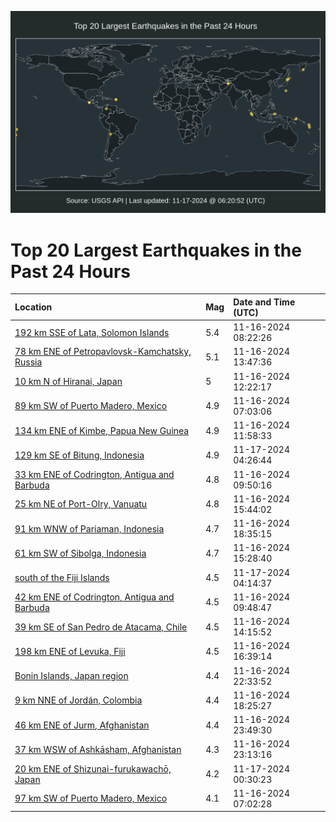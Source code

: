 ![Map](./map.png)

# Top 20 Largest Earthquakes in the Past 24 Hours

| Location | Mag | Date and Time (UTC) |
|:---|:---|:---|
| [192 km SSE of Lata, Solomon Islands](https://earthquake.usgs.gov/earthquakes/eventpage/us7000ns4s) | 5.4 | 11-16-2024 08:22:26 |
| [78 km ENE of Petropavlovsk-Kamchatsky, Russia](https://earthquake.usgs.gov/earthquakes/eventpage/us7000ns62) | 5.1 | 11-16-2024 13:47:36 |
| [10 km N of Hiranai, Japan](https://earthquake.usgs.gov/earthquakes/eventpage/us7000ns5p) | 5 | 11-16-2024 12:22:17 |
| [89 km SW of Puerto Madero, Mexico](https://earthquake.usgs.gov/earthquakes/eventpage/us7000ns4l) | 4.9 | 11-16-2024 07:03:06 |
| [134 km ENE of Kimbe, Papua New Guinea](https://earthquake.usgs.gov/earthquakes/eventpage/us7000ns5m) | 4.9 | 11-16-2024 11:58:33 |
| [129 km SE of Bitung, Indonesia](https://earthquake.usgs.gov/earthquakes/eventpage/us7000ns8i) | 4.9 | 11-17-2024 04:26:44 |
| [33 km ENE of Codrington, Antigua and Barbuda](https://earthquake.usgs.gov/earthquakes/eventpage/us7000ns58) | 4.8 | 11-16-2024 09:50:16 |
| [25 km NE of Port-Olry, Vanuatu](https://earthquake.usgs.gov/earthquakes/eventpage/us7000ns6f) | 4.8 | 11-16-2024 15:44:02 |
| [91 km WNW of Pariaman, Indonesia](https://earthquake.usgs.gov/earthquakes/eventpage/us7000ns6v) | 4.7 | 11-16-2024 18:35:15 |
| [61 km SW of Sibolga, Indonesia](https://earthquake.usgs.gov/earthquakes/eventpage/us7000ns6d) | 4.7 | 11-16-2024 15:28:40 |
| [south of the Fiji Islands](https://earthquake.usgs.gov/earthquakes/eventpage/us7000ns8g) | 4.5 | 11-17-2024 04:14:37 |
| [42 km ENE of Codrington, Antigua and Barbuda](https://earthquake.usgs.gov/earthquakes/eventpage/us7000ns57) | 4.5 | 11-16-2024 09:48:47 |
| [39 km SE of San Pedro de Atacama, Chile](https://earthquake.usgs.gov/earthquakes/eventpage/us7000ns64) | 4.5 | 11-16-2024 14:15:52 |
| [198 km ENE of Levuka, Fiji](https://earthquake.usgs.gov/earthquakes/eventpage/us7000ns6k) | 4.5 | 11-16-2024 16:39:14 |
| [Bonin Islands, Japan region](https://earthquake.usgs.gov/earthquakes/eventpage/us7000ns7m) | 4.4 | 11-16-2024 22:33:52 |
| [9 km NNE of Jordán, Colombia](https://earthquake.usgs.gov/earthquakes/eventpage/us7000ns6u) | 4.4 | 11-16-2024 18:25:27 |
| [46 km ENE of Jurm, Afghanistan](https://earthquake.usgs.gov/earthquakes/eventpage/us7000ns7u) | 4.4 | 11-16-2024 23:49:30 |
| [37 km WSW of Ashkāsham, Afghanistan](https://earthquake.usgs.gov/earthquakes/eventpage/us7000ns7q) | 4.3 | 11-16-2024 23:13:16 |
| [20 km ENE of Shizunai-furukawachō, Japan](https://earthquake.usgs.gov/earthquakes/eventpage/us7000ns82) | 4.2 | 11-17-2024 00:30:23 |
| [97 km SW of Puerto Madero, Mexico](https://earthquake.usgs.gov/earthquakes/eventpage/us7000ns4k) | 4.1 | 11-16-2024 07:02:28 |
